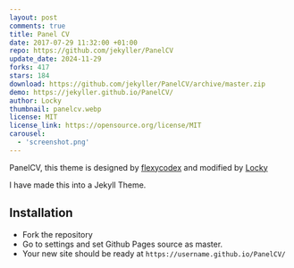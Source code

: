 ```yaml
---
layout: post
comments: true
title: Panel CV
date: 2017-07-29 11:32:00 +01:00
repo: https://github.com/jekyller/PanelCV
update_date: 2024-11-29
forks: 417
stars: 184
download: https://github.com/jekyller/PanelCV/archive/master.zip
demo: https://jekyller.github.io/PanelCV/
author: Locky
thumbnail: panelcv.webp
license: MIT
license_link: https://opensource.org/license/MIT
carousel:
  - 'screenshot.png'
---
```


PanelCV, this theme is designed by [flexycodex](https://themeforest.net/item/flexyvcard-responsive-vcard-template-/7158750) and modified by [Locky](https://github.com/junlulocky)

I have made this into a Jekyll Theme.

## Installation

* Fork the repository
* Go to settings and set Github Pages source as master.
* Your new site should be ready at `https://username.github.io/PanelCV/`
